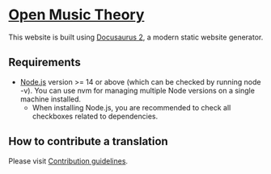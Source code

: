 # [Open Music Theory](https://open-musictheory.github.io/)

This website is built using [Docusaurus 2](https://docusaurus.io/), a modern static website generator.

## Requirements

- [Node.js](https://nodejs.org/en/download/) version >= 14 or above (which can be checked by running node -v). You can use nvm for managing multiple Node versions on a single machine installed.
  - When installing Node.js, you are recommended to check all checkboxes related to dependencies.

## How to contribute a translation

Please visit [Contribution guidelines](https://open-musictheory.github.io/blog/2022/03/06/contribution-guidelines).
